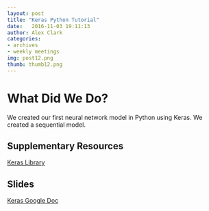 ```yaml
---
layout: post
title: "Keras Python Tutorial"
date: 	2016-11-03 19:11:13
author: Alex Clark
categories:
- archives
- weekly meetings
img: post12.png
thumb: thumb12.png
---
```


# What Did We Do?

We created our first neural network model in Python using Keras. We created a sequential model.

## Supplementary Resources

[Keras Library](https://keras.io/)   


## Slides

[Keras Google Doc](https://drive.google.com/drive/folders/0B37tPwl37zhOS3U4WkpWTVpINVE?usp=sharing)

[hampden]: https://github.com/jekyll/jekyll